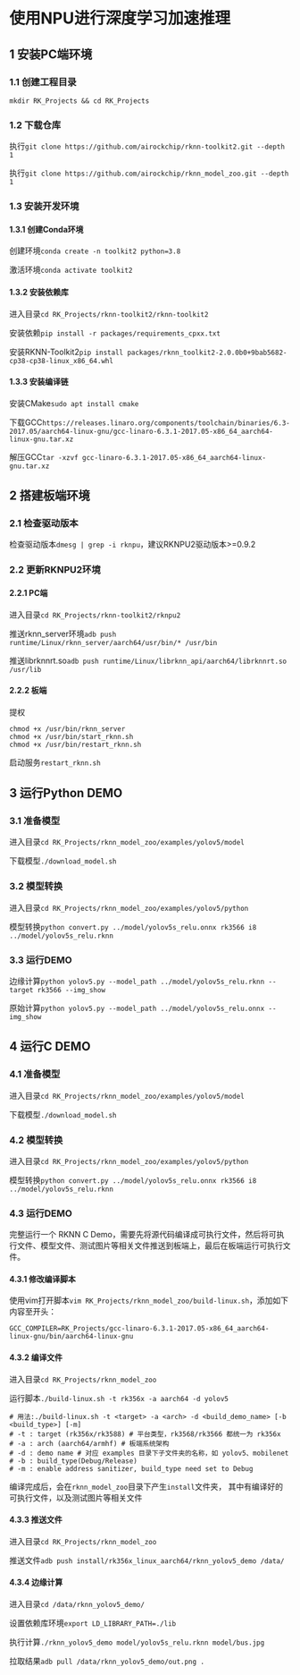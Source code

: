 # 使用NPU进行深度学习加速推理

## 1 安装PC端环境

### 1.1 创建工程目录

`mkdir RK_Projects && cd RK_Projects`

### 1.2 下载仓库

执行`git clone https://github.com/airockchip/rknn-toolkit2.git --depth 1` 

执行`git clone https://github.com/airockchip/rknn_model_zoo.git --depth 1`

### 1.3 安装开发环境

#### 1.3.1 创建Conda环境

创建环境`conda create -n toolkit2 python=3.8`

激活环境`conda activate toolkit2`

#### 1.3.2 安装依赖库

进入目录`cd RK_Projects/rknn-toolkit2/rknn-toolkit2`

安装依赖`pip install -r packages/requirements_cpxx.txt`

安装RKNN-Toolkit2`pip install packages/rknn_toolkit2-2.0.0b0+9bab5682-cp38-cp38-linux_x86_64.whl`

#### 1.3.3 安装编译链

安装CMake`sudo apt install cmake`

下载GCC`https://releases.linaro.org/components/toolchain/binaries/6.3-2017.05/aarch64-linux-gnu/gcc-linaro-6.3.1-2017.05-x86_64_aarch64-linux-gnu.tar.xz`

解压GCC`tar -xzvf gcc-linaro-6.3.1-2017.05-x86_64_aarch64-linux-gnu.tar.xz`



## 2 搭建板端环境

### 2.1 检查驱动版本

检查驱动版本`dmesg | grep -i rknpu`，建议RKNPU2驱动版本>=0.9.2

### 2.2 更新RKNPU2环境

#### 2.2.1 PC端

进入目录`cd RK_Projects/rknn-toolkit2/rknpu2`

推送rknn_server环境`adb push runtime/Linux/rknn_server/aarch64/usr/bin/* /usr/bin`

推送librknnrt.so`adb push runtime/Linux/librknn_api/aarch64/librknnrt.so /usr/lib`

#### 2.2.2 板端

提权

```shell
chmod +x /usr/bin/rknn_server
chmod +x /usr/bin/start_rknn.sh
chmod +x /usr/bin/restart_rknn.sh
```

启动服务`restart_rknn.sh`



## 3 运行Python DEMO

### 3.1 准备模型

进入目录`cd RK_Projects/rknn_model_zoo/examples/yolov5/model`

下载模型`./download_model.sh`

### 3.2 模型转换

进入目录`cd RK_Projects/rknn_model_zoo/examples/yolov5/python`

模型转换`python convert.py ../model/yolov5s_relu.onnx rk3566 i8 ../model/yolov5s_relu.rknn`

### 3.3 运行DEMO

边缘计算`python yolov5.py --model_path ../model/yolov5s_relu.rknn --target rk3566 --img_show`

原始计算`python yolov5.py --model_path ../model/yolov5s_relu.onnx --img_show`



## 4 运行C DEMO

### 4.1 准备模型

进入目录`cd RK_Projects/rknn_model_zoo/examples/yolov5/model`

下载模型`./download_model.sh`

### 4.2 模型转换

进入目录`cd RK_Projects/rknn_model_zoo/examples/yolov5/python`

模型转换`python convert.py ../model/yolov5s_relu.onnx rk3566 i8 ../model/yolov5s_relu.rknn`

### 4.3 运行DEMO

完整运行一个 RKNN C Demo，需要先将源代码编译成可执行文件，然后将可执行文件、模型文件、测试图片等相关文件推送到板端上，最后在板端运行可执行文件。

#### 4.3.1 修改编译脚本

使用vim打开脚本`vim RK_Projects/rknn_model_zoo/build-linux.sh`，添加如下内容至开头：

```shell
GCC_COMPILER=RK_Projects/gcc-linaro-6.3.1-2017.05-x86_64_aarch64-linux-gnu/bin/aarch64-linux-gnu
```

#### 4.3.2 编译文件

进入目录`cd RK_Projects/rknn_model_zoo`

运行脚本`./build-linux.sh -t rk356x -a aarch64 -d yolov5`

```shell
# 用法:./build-linux.sh -t <target> -a <arch> -d <build_demo_name> [-b <build_type>] [-m]
# -t : target (rk356x/rk3588) # 平台类型，rk3568/rk3566 都统一为 rk356x
# -a : arch (aarch64/armhf) # 板端系统架构
# -d : demo name # 对应 examples 目录下子文件夹的名称，如 yolov5、mobilenet
# -b : build_type(Debug/Release)
# -m : enable address sanitizer, build_type need set to Debug
```

编译完成后，会在`rknn_model_zoo`目录下产生`install`文件夹， 其中有编译好的可执行文件，以及测试图片等相关文件

#### 4.3.3 推送文件

进入目录`cd RK_Projects/rknn_model_zoo`

推送文件`adb push install/rk356x_linux_aarch64/rknn_yolov5_demo /data/`

#### 4.3.4 边缘计算

进入目录`cd /data/rknn_yolov5_demo/`

设置依赖库环境`export LD_LIBRARY_PATH=./lib`

执行计算`./rknn_yolov5_demo model/yolov5s_relu.rknn model/bus.jpg`

拉取结果`adb pull /data/rknn_yolov5_demo/out.png .`